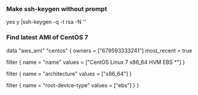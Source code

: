 ### Make ssh-keygen without prompt

yes y |ssh-keygen -q -t rsa -N '' 


### Find latest AMI of CentOS 7

data "aws_ami" "centos" {
owners      = ["679593333241"]
most_recent = true

  filter {
      name   = "name"
      values = ["CentOS Linux 7 x86_64 HVM EBS *"]
  }

  filter {
      name   = "architecture"
      values = ["x86_64"]
  }

  filter {
      name   = "root-device-type"
      values = ["ebs"]
  }
}
